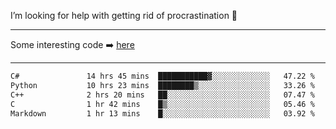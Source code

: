I’m looking for help with getting rid of procrastination 🤔

-----

Some interesting code :arrow_right: [here](https://github.com/zhen8838/playground)

-----

<!--START_SECTION:waka-->

```txt
C#               14 hrs 45 mins  ███████████▓░░░░░░░░░░░░░   47.22 %
Python           10 hrs 23 mins  ████████▒░░░░░░░░░░░░░░░░   33.26 %
C++              2 hrs 20 mins   ██░░░░░░░░░░░░░░░░░░░░░░░   07.47 %
C                1 hr 42 mins    █▒░░░░░░░░░░░░░░░░░░░░░░░   05.46 %
Markdown         1 hr 13 mins    █░░░░░░░░░░░░░░░░░░░░░░░░   03.92 %
```

<!--END_SECTION:waka-->

<!--
**zhen8838/zhen8838** is a ✨ _special_ ✨ repository because its `README.md` (this file) appears on your GitHub profile.

Here are some ideas to get you started:

- 🔭 I’m currently working on ...
- 🌱 I’m currently learning ...
- 👯 I’m looking to collaborate on ...
 ...
- 💬 Ask me about ...
- 📫 How to reach me: ...
- 😄 Pronouns: ...
- ⚡ Fun fact: ...
-->
